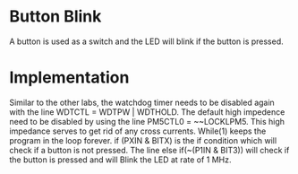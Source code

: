 # Button Blink
A button is used as a switch and the LED will blink if the button is pressed. 

# Implementation
Similar to the other labs, the watchdog timer needs to be disabled again with the line WDTCTL = WDTPW | WDTHOLD. The default high impedence need to be disabled by using the line PM5CTL0 = ~~LOCKLPM5. This high impedance serves to get rid of any cross currents. While(1) keeps the program in the loop forever. if (PXIN & BITX) is the if condition which will check if a button is not pressed. The line else if(~(P1IN & BIT3)) will check if the button is pressed and will Blink the LED at rate of 1 MHz.
